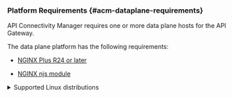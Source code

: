 ### Platform Requirements {#acm-dataplane-requirements}

API Connectivity Manager requires one or more data plane hosts for the API Gateway.

The data plane platform has the following requirements:

- [NGINX Plus R24 or later](https://docs.nginx.com/nginx/admin-guide/installing-nginx/installing-nginx-plus/)

- [NGINX njs module](https://docs.nginx.com/nginx/admin-guide/dynamic-modules/nginscript/)

<details closed>
<summary><i class="fa-solid fa-circle-info"></i> Supported Linux distributions</summary>

{{< include "nim/tech-specs/supported-distros.md" >}}

</details>

<!-- Do not remove. Keep this code at the bottom of the include -->
<!-- DOCS-1012 -->